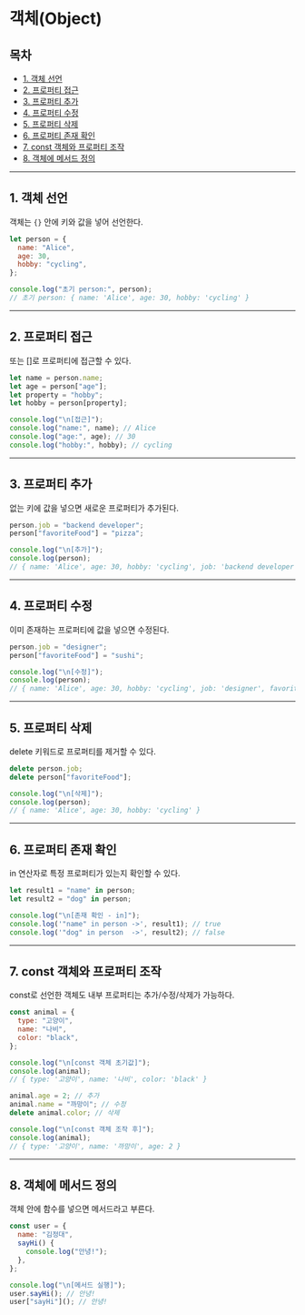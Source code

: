# 객체(Object)

## 목차

- [1. 객체 선언](#1-객체-선언)
- [2. 프로퍼티 접근](#2-프로퍼티-접근)
- [3. 프로퍼티 추가](#3-프로퍼티-추가)
- [4. 프로퍼티 수정](#4-프로퍼티-수정)
- [5. 프로퍼티 삭제](#5-프로퍼티-삭제)
- [6. 프로퍼티 존재 확인](#6-프로퍼티-존재-확인)
- [7. const 객체와 프로퍼티 조작](#7-const-객체와-프로퍼티-조작)
- [8. 객체에 메서드 정의](#8-객체에-메서드-정의)

---

## 1. 객체 선언

객체는 `{}` 안에 키와 값을 넣어 선언한다.

```js
let person = {
  name: "Alice",
  age: 30,
  hobby: "cycling",
};

console.log("초기 person:", person);
// 초기 person: { name: 'Alice', age: 30, hobby: 'cycling' }
```

---

## 2. 프로퍼티 접근

또는 []로 프로퍼티에 접근할 수 있다.

```js
let name = person.name;
let age = person["age"];
let property = "hobby";
let hobby = person[property];

console.log("\n[접근]");
console.log("name:", name); // Alice
console.log("age:", age); // 30
console.log("hobby:", hobby); // cycling
```

---

## 3. 프로퍼티 추가

없는 키에 값을 넣으면 새로운 프로퍼티가 추가된다.

```js
person.job = "backend developer";
person["favoriteFood"] = "pizza";

console.log("\n[추가]");
console.log(person);
// { name: 'Alice', age: 30, hobby: 'cycling', job: 'backend developer', favoriteFood: 'pizza' }
```

---

## 4. 프로퍼티 수정

이미 존재하는 프로퍼티에 값을 넣으면 수정된다.

```js
person.job = "designer";
person["favoriteFood"] = "sushi";

console.log("\n[수정]");
console.log(person);
// { name: 'Alice', age: 30, hobby: 'cycling', job: 'designer', favoriteFood: 'sushi' }
```

---

## 5. 프로퍼티 삭제

delete 키워드로 프로퍼티를 제거할 수 있다.

```js
delete person.job;
delete person["favoriteFood"];

console.log("\n[삭제]");
console.log(person);
// { name: 'Alice', age: 30, hobby: 'cycling' }
```

---

## 6. 프로퍼티 존재 확인

in 연산자로 특정 프로퍼티가 있는지 확인할 수 있다.

```js
let result1 = "name" in person;
let result2 = "dog" in person;

console.log("\n[존재 확인 - in]");
console.log('"name" in person ->', result1); // true
console.log('"dog" in person  ->', result2); // false
```

---

## 7. const 객체와 프로퍼티 조작

const로 선언한 객체도 내부 프로퍼티는 추가/수정/삭제가 가능하다.

```js
const animal = {
  type: "고양이",
  name: "나비",
  color: "black",
};

console.log("\n[const 객체 초기값]");
console.log(animal);
// { type: '고양이', name: '나비', color: 'black' }

animal.age = 2; // 추가
animal.name = "까망이"; // 수정
delete animal.color; // 삭제

console.log("\n[const 객체 조작 후]");
console.log(animal);
// { type: '고양이', name: '까망이', age: 2 }
```

---

## 8. 객체에 메서드 정의

객체 안에 함수를 넣으면 메서드라고 부른다.

```js
const user = {
  name: "김정대",
  sayHi() {
    console.log("안녕!");
  },
};

console.log("\n[메서드 실행]");
user.sayHi(); // 안녕!
user["sayHi"](); // 안녕!
```
